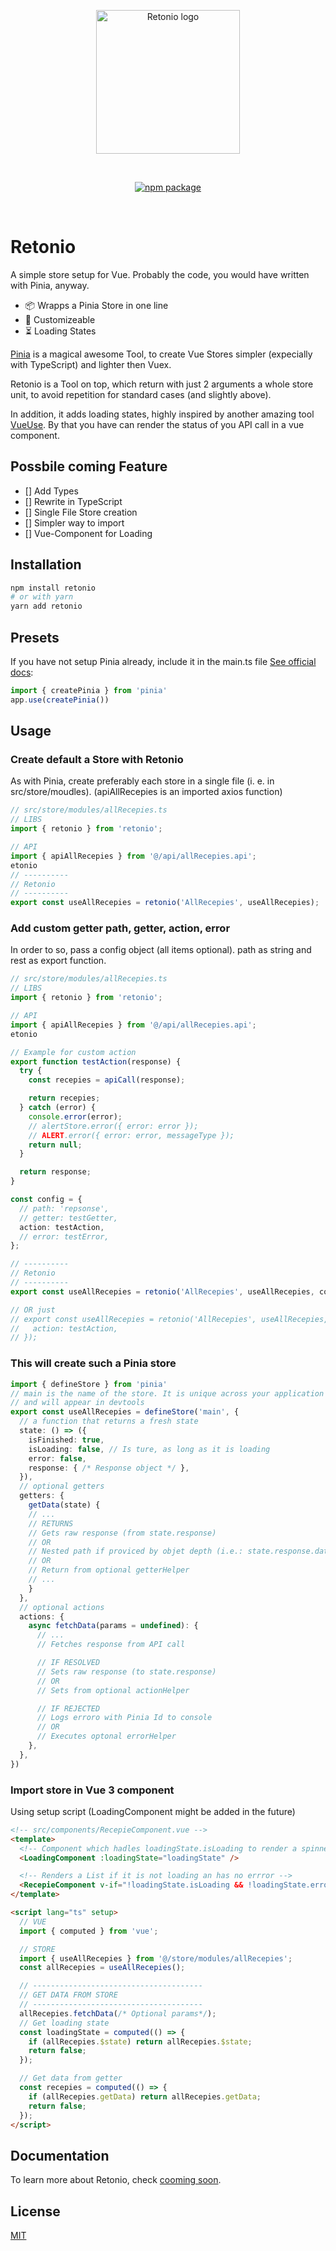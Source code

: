 <p align="center">
  <a href="https://npmjs.com/package/retonio" target="_blank" rel="noopener noreferrer">
    <img width="230" src="https://ik.imagekit.io/vrfrbvdn0j/sddev/Retonio.svg?updatedAt=1638883929199" alt="Retonio logo">
  </a>
</p>
<br/>
<p align="center">
  <a href="https://npmjs.com/package/retoniojs"><img src="https://badgen.net/npm/v/retoniojs" alt="npm package"></a>
</p>
<br/>

# Retonio
A simple store setup for Vue.
Probably the code, you would have written with Pinia, anyway.

- 📦 Wrapps a Pinia Store in one line
- 🔧 Customizeable
- ⏳ Loading States

[Pinia](https://pinia.esm.dev/) is a magical awesome Tool, to create Vue Stores simpler (expecially with TypeScript) and lighter then Vuex.

Retonio is a Tool on top, which return with just 2 arguments a whole store unit, to avoid repetition for standard cases (and slightly above).

In addition, it adds loading states, highly inspired by another amazing tool [VueUse](https://vueuse.org/).
By that you have can render the status of you API call in a vue component.

## Possbile coming Feature

- [] Add Types
- [] Rewrite in TypeScript
- [] Single File Store creation
- [] Simpler way to import
- [] Vue-Component for Loading

## Installation

```bash
npm install retonio
# or with yarn
yarn add retonio
```
## Presets
If you have not setup Pinia already, include it in the main.ts file [See official docs](https://pinia.esm.dev/getting-started.html#installation):

```js
import { createPinia } from 'pinia'
app.use(createPinia())
```

## Usage

### Create default a Store with Retonio

As with Pinia, create preferably each store in a single file (i. e. in src/store/moudles).
(apiAllRecepies is an imported axios function)

```js
// src/store/modules/allRecepies.ts
// LIBS
import { retonio } from 'retonio';

// API
import { apiAllRecepies } from '@/api/allRecepies.api';
etonio
// ----------
// Retonio
// ----------
export const useAllRecepies = retonio('AllRecepies', useAllRecepies);
```

### Add custom getter path, getter, action, error
In order to so, pass a config object (all items optional).
path as string and rest as export function.

```ts
// src/store/modules/allRecepies.ts
// LIBS
import { retonio } from 'retonio';

// API
import { apiAllRecepies } from '@/api/allRecepies.api';
etonio

// Example for custom action
export function testAction(response) {
  try {
    const recepies = apiCall(response);

    return recepies;
  } catch (error) {
    console.error(error);
    // alertStore.error({ error: error });
    // ALERT.error({ error: error, messageType });
    return null;
  }

  return response;
}

const config = {
  // path: 'repsonse',
  // getter: testGetter,
  action: testAction,
  // error: testError,
};

// ----------
// Retonio
// ----------
export const useAllRecepies = retonio('AllRecepies', useAllRecepies, config);

// OR just
// export const useAllRecepies = retonio('AllRecepies', useAllRecepies, <IConfig>{
//   action: testAction,
// });

```

### This will create such a Pinia store

```ts
import { defineStore } from 'pinia'
// main is the name of the store. It is unique across your application
// and will appear in devtools
export const useAllRecepies = defineStore('main', {
  // a function that returns a fresh state
  state: () => ({
    isFinished: true,
    isLoading: false, // Is ture, as long as it is loading
    error: false,
    response: { /* Response object */ },
  }),
  // optional getters
  getters: {
    getData(state) {
    // ...
    // RETURNS
    // Gets raw response (from state.response)
    // OR
    // Nested path if proviced by objet depth (i.e.: state.response.data.recepies)
    // OR
    // Return from optional getterHelper
    // ...
    }
  },
  // optional actions
  actions: {
    async fetchData(params = undefined): {
      // ...
      // Fetches response from API call

      // IF RESOLVED
      // Sets raw response (to state.response)
      // OR
      // Sets from optional actionHelper

      // IF REJECTED
      // Logs erroro with Pinia Id to console
      // OR
      // Executes optonal errorHelper
    },
  },
})
```

### Import store in Vue 3 component
Using setup script
(LoadingComponent might be added in the future)

```html
<!-- src/components/RecepieComponent.vue -->
<template>
  <!-- Component which hadles loadingState.isLoading to render a spinner -->
  <LoadingComponent :loadingState="loadingState" />

  <!-- Renders a List if it is not loading an has no errror -->
  <RecepieComponent v-if="!loadingState.isLoading && !loadingState.error && recepies" :itemsList="recepies" />
</template>

<script lang="ts" setup>
  // VUE
  import { computed } from 'vue';

  // STORE
  import { useAllRecepies } from '@/store/modules/allRecepies';
  const allRecepies = useAllRecepies();

  // --------------------------------------
  // GET DATA FROM STORE
  // --------------------------------------
  allRecepies.fetchData(/* Optional params*/);
  // Get loading state
  const loadingState = computed(() => {
    if (allRecepies.$state) return allRecepies.$state;
    return false;
  });

  // Get data from getter
  const recepies = computed(() => {
    if (allRecepies.getData) return allRecepies.getData;
    return false;
  });
</script>

```

## Documentation

To learn more about Retonio, check [cooming soon]().

## License

[MIT](http://opensource.org/licenses/MIT)